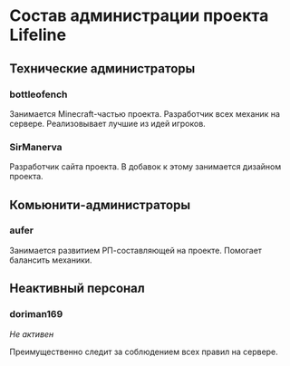 # Состав администрации проекта Lifeline

## Технические администраторы

### bottleofench

Занимается Minecraft-частью проекта. Разработчик всех механик на сервере. Реализовывает лучшие из идей игроков.

### SirManerva

Разработчик сайта проекта. В добавок к этому занимается дизайном проекта. 

## Комьюнити-администраторы

### aufer

Занимается развитием РП-составляющей на проекте. Помогает балансить механики.

## Неактивный персонал

### doriman169 

*Не активен*

Преимущественно следит за соблюдением всех правил на сервере.
